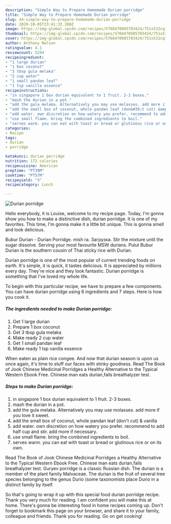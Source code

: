 ```yaml
---
description: "Simple Way to Prepare Homemade Durian porridge"
title: "Simple Way to Prepare Homemade Durian porridge"
slug: 44-simple-way-to-prepare-homemade-durian-porridge
date: 2020-10-05T23:41:33.208Z
image: https://img-global.cpcdn.com/recipes/5768470985703424/751x532cq70/durian-porridge-recipe-main-photo.jpg
thumbnail: https://img-global.cpcdn.com/recipes/5768470985703424/751x532cq70/durian-porridge-recipe-main-photo.jpg
cover: https://img-global.cpcdn.com/recipes/5768470985703424/751x532cq70/durian-porridge-recipe-main-photo.jpg
author: Anthony Nelson
ratingvalue: 4.1
reviewcount: 5294
recipeingredient:
- "1 large durian"
- "1 box coconut"
- "3 tbsp gula melaka"
- "2 cup water"
- "1 small pandan leaf"
- "1 tsp vanilla essence"
recipeinstructions:
- "in singapore 1 box durian equivalent to 1 fruit. 2-3 boxes."
- "mash the durian in a pot."
- "add the gula melaka. Alternatively you may use molasses. add more if you love it sweet."
- "add the small box of coconut, whole pandan leaf (don&#39;t cut) &amp; vanilla"
- "add water. own discretion on how watery you prefer. recommend to add half cup and stir. add more if necessary."
- "use small flame. bring the combined ingredients to boil."
- "serves warm. you can eat with toast or bread or glutinous rice or on its own."
categories:
- Recipe
tags:
- durian
- porridge

katakunci: durian porridge 
nutrition: 172 calories
recipecuisine: American
preptime: "PT39M"
cooktime: "PT57M"
recipeyield: "3"
recipecategory: Lunch

---
```



![Durian porridge](https://img-global.cpcdn.com/recipes/5768470985703424/751x532cq70/durian-porridge-recipe-main-photo.jpg)

Hello everybody, it is Louise, welcome to my recipe page. Today, I'm gonna show you how to make a distinctive dish, durian porridge. It is one of my favorites. This time, I'm gonna make it a little bit unique. This is gonna smell and look delicious.

Bubur Durian - Durian Porridge. mish ra. Загрузка. Stir the mixture until the sugar dissolve. Serving your most favourite MSW durians. Pulut Bubur Durian is the southern cousin of Thai sticky rice with Durian.

Durian porridge is one of the most popular of current trending foods on earth. It's simple, it is quick, it tastes delicious. It is appreciated by millions every day. They're nice and they look fantastic. Durian porridge is something that I've loved my whole life.


To begin with this particular recipe, we have to prepare a few components. You can have durian porridge using 6 ingredients and 7 steps. Here is how you cook it.

<!--inarticleads1-->

##### The ingredients needed to make Durian porridge:

1. Get 1 large durian
1. Prepare 1 box coconut
1. Get 3 tbsp gula melaka
1. Make ready 2 cup water
1. Get 1 small pandan leaf
1. Make ready 1 tsp vanilla essence


When eaten as plain rice congee. And now that durian season is upon us once again, it&#39;s time to stuff our faces with stinky goodness. Read The Book of Jook Chinese Medicinal Porridges a Healthy Alternative to the Typical Western Ebook Free. Chinese man eats durian,fails breathalyzer test. 

<!--inarticleads2-->

##### Steps to make Durian porridge:

1. in singapore 1 box durian equivalent to 1 fruit. 2-3 boxes.
1. mash the durian in a pot.
1. add the gula melaka. Alternatively you may use molasses. add more if you love it sweet.
1. add the small box of coconut, whole pandan leaf (don&#39;t cut) &amp; vanilla
1. add water. own discretion on how watery you prefer. recommend to add half cup and stir. add more if necessary.
1. use small flame. bring the combined ingredients to boil.
1. serves warm. you can eat with toast or bread or glutinous rice or on its own.


Read The Book of Jook Chinese Medicinal Porridges a Healthy Alternative to the Typical Western Ebook Free. Chinese man eats durian,fails breathalyzer test. Guryev porridge is a classic Russian dish. The durian is a member of the plant family Malvaceae. The durian is the fruit of several tree species belonging to the genus Durio (some taxonomists place Durio in a distinct family by itself. 

So that's going to wrap it up with this special food durian porridge recipe. Thank you very much for reading. I am confident you will make this at home. There's gonna be interesting food in home recipes coming up. Don't forget to bookmark this page on your browser, and share it to your family, colleague and friends. Thank you for reading. Go on get cooking!
